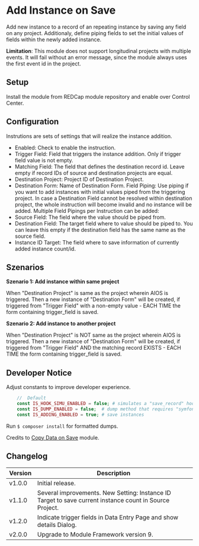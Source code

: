 # Add Instance on Save
Add new instance to a record of an repeating instance by saving any field on any project. Additionaly, define piping fields to set the initial values of fields within the newly added instance.

**Limitation**: This module does not support longitudinal projects with multiple events. It will fail without an error message, since the module always uses the first event id in the project.

## Setup

Install the module from REDCap module repository and enable over Control Center.

## Configuration

Instrutions are sets of settings that will realize the instance addition.
- Enabled: Check to enable the instruction.
- Trigger Field: Field that triggers the instance addition. Only if trigger field value is not empty.
- Matching Field: The field that defines the destination record id. Leave empty if record IDs of source and destination projects are equal.
- Destination Project: Project ID of Destination Project. 
- Destination Form: Name of Destination Form.
Field Piping: Use piping if you want to add instances with initial values piped from the triggering project. In case a Destination Field cannot be resolved within destination project, the whole instruction will become invalid and no instance will be added.
Multiple Field Pipings per Instruction can be added:
- Source Field: The field where the value should be piped from.
- Destination Field: The target field where to value should be piped to. You can leave this empty if the destination field has the same name as the source field.
- Instance ID Target: The field where to save information of currently added instance count/id.

## Szenarios

**Szenario 1: Add instance within same project**

When "Destination Project" is same as the project wherein AIOS is triggered.
Then a new instance of "Destination Form" will be created, if triggered from "Trigger Field" with a non-empty value   - EACH TIME the form containing trigger_field is saved.

**Szenario 2: Add instance to another project**

When "Destination Project" is NOT same as the project wherein AIOS is triggered.
Then a new instance of "Destination Form" will be created, if triggered from "Trigger Field"  AND the matching record EXISTS - EACH TIME the form containing trigger_field is saved.

## Developer Notice
Adjust constants to improve developer experience.

```php
    //  Default
    const IS_HOOK_SIMU_ENABLED = false; # simulates a "save_record" hook on every page load
    const IS_DUMP_ENABLED = false;  # dump method that requires "symfony/var-dumper"
    const IS_ADDING_ENABLED = true; # save instances
```

Run `$ composer install` for formatted dumps.

Credits to [Copy Data on Save](https://github.com/lsgs/redcap-copy-data-on-save) module.

## Changelog

Version | Description
------- | --------------------
v1.0.0  | Initial release.
v1.1.0  | Several improvements. New Setting: Instance ID Target to save current instance count in Source Project.
v1.2.0  | Indicate trigger fields in Data Entry Page and show details Dialog.
v2.0.0  | Upgrade to Module Framework version 9.
